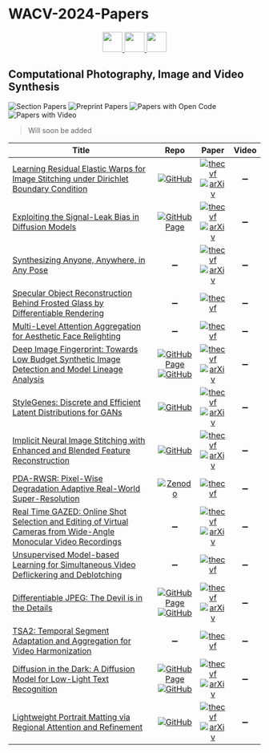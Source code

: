 # WACV-2024-Papers

<div align="center">
    <a href="https://github.com/DmitryRyumin/WACV-2024-Papers/blob/main/sections/biometrics_face_gesture_body_pose.md">
        <img src="https://cdn.jsdelivr.net/gh/DmitryRyumin/NewEraAI-Papers@main/images/left.svg" width="40" alt="" />
    </a>
    <a href="https://github.com/DmitryRyumin/WACV-2024-Papers/">
        <img src="https://cdn.jsdelivr.net/gh/DmitryRyumin/NewEraAI-Papers@main/images/home.svg" width="40" alt="" />
    </a>
    <a href="https://github.com/DmitryRyumin/WACV-2024-Papers/blob/main/sections/datasets_and_evaluations.md">
        <img src="https://cdn.jsdelivr.net/gh/DmitryRyumin/NewEraAI-Papers@main/images/right.svg" width="40" alt="" />
    </a>
</div>

## Computational Photography, Image and Video Synthesis

![Section Papers](https://img.shields.io/badge/Section%20Papers-soon-42BA16) ![Preprint Papers](https://img.shields.io/badge/Preprint%20Papers-soon-b31b1b) ![Papers with Open Code](https://img.shields.io/badge/Papers%20with%20Open%20Code-soon-1D7FBF) ![Papers with Video](https://img.shields.io/badge/Papers%20with%20Video-soon-FF0000)

> Will soon be added

| **Title** | **Repo** | **Paper** | **Video** |
|-----------|:--------:|:---------:|:---------:|
| [Learning Residual Elastic Warps for Image Stitching under Dirichlet Boundary Condition](https://openaccess.thecvf.com/content/WACV2024/html/Kim_Learning_Residual_Elastic_Warps_for_Image_Stitching_Under_Dirichlet_Boundary_WACV_2024_paper.html) | [![GitHub](https://img.shields.io/github/stars/minshu-kim/Recurrent-Elastic-Warp?style=flat)](https://github.com/minshu-kim/Recurrent-Elastic-Warp) | [![thecvf](https://img.shields.io/badge/pdf-thecvf-7395C5.svg)](https://openaccess.thecvf.com/content/WACV2024/papers/Kim_Learning_Residual_Elastic_Warps_for_Image_Stitching_Under_Dirichlet_Boundary_WACV_2024_paper.pdf) <br /> [![arXiv](https://img.shields.io/badge/arXiv-2309.01406-b31b1b.svg)](http://arxiv.org/abs/2309.01406) | :heavy_minus_sign: |
| [Exploiting the Signal-Leak Bias in Diffusion Models](https://openaccess.thecvf.com/content/WACV2024/html/Everaert_Exploiting_the_Signal-Leak_Bias_in_Diffusion_Models_WACV_2024_paper.html) | [![GitHub Page](https://img.shields.io/badge/GitHub-Page-159957.svg)](https://ivrl.github.io/signal-leak-bias/) | [![thecvf](https://img.shields.io/badge/pdf-thecvf-7395C5.svg)](https://openaccess.thecvf.com/content/WACV2024/papers/Everaert_Exploiting_the_Signal-Leak_Bias_in_Diffusion_Models_WACV_2024_paper.pdf) <br /> [![arXiv](https://img.shields.io/badge/arXiv-2309.15842-b31b1b.svg)](http://arxiv.org/abs/2309.15842) | :heavy_minus_sign: |
| [Synthesizing Anyone, Anywhere, in Any Pose](https://openaccess.thecvf.com/content/WACV2024/html/Hukkelas_Synthesizing_Anyone_Anywhere_in_Any_Pose_WACV_2024_paper.html) | :heavy_minus_sign: | [![thecvf](https://img.shields.io/badge/pdf-thecvf-7395C5.svg)](https://openaccess.thecvf.com/content/WACV2024/papers/Hukkelas_Synthesizing_Anyone_Anywhere_in_Any_Pose_WACV_2024_paper.pdf) <br /> [![arXiv](https://img.shields.io/badge/arXiv-2304.03164-b31b1b.svg)](http://arxiv.org/abs/2304.03164) | :heavy_minus_sign: |
| [Specular Object Reconstruction Behind Frosted Glass by Differentiable Rendering](https://openaccess.thecvf.com/content/WACV2024/html/Iwaguchi_Specular_Object_Reconstruction_Behind_Frosted_Glass_by_Differentiable_Rendering_WACV_2024_paper.html) | :heavy_minus_sign: | [![thecvf](https://img.shields.io/badge/pdf-thecvf-7395C5.svg)](https://openaccess.thecvf.com/content/WACV2024/papers/Iwaguchi_Specular_Object_Reconstruction_Behind_Frosted_Glass_by_Differentiable_Rendering_WACV_2024_paper.pdf) | :heavy_minus_sign: |
| [Multi-Level Attention Aggregation for Aesthetic Face Relighting](https://openaccess.thecvf.com/content/WACV2024/html/Pidaparthy_Multi-Level_Attention_Aggregation_for_Aesthetic_Face_Relighting_WACV_2024_paper.html) | :heavy_minus_sign: | [![thecvf](https://img.shields.io/badge/pdf-thecvf-7395C5.svg)](https://openaccess.thecvf.com/content/WACV2024/papers/Pidaparthy_Multi-Level_Attention_Aggregation_for_Aesthetic_Face_Relighting_WACV_2024_paper.pdf) | :heavy_minus_sign: |
| [Deep Image Fingerprint: Towards Low Budget Synthetic Image Detection and Model Lineage Analysis](https://openaccess.thecvf.com/content/WACV2024/html/Sinitsa_Deep_Image_Fingerprint_Towards_Low_Budget_Synthetic_Image_Detection_and_WACV_2024_paper.html) |  [![GitHub Page](https://img.shields.io/badge/GitHub-Page-159957.svg)](https://sergo2020.github.io/DIF/) <br /> [![GitHub](https://img.shields.io/github/stars/Sergo2020/DIF_pytorch_official?style=flat)](https://github.com/Sergo2020/DIF_pytorch_official) | [![thecvf](https://img.shields.io/badge/pdf-thecvf-7395C5.svg)](https://openaccess.thecvf.com/content/WACV2024/papers/Sinitsa_Deep_Image_Fingerprint_Towards_Low_Budget_Synthetic_Image_Detection_and_WACV_2024_paper.pdf) <br /> [![arXiv](https://img.shields.io/badge/arXiv-2303.10762-b31b1b.svg)](http://arxiv.org/abs/2303.10762) | :heavy_minus_sign: |
| [StyleGenes: Discrete and Efficient Latent Distributions for GANs](https://openaccess.thecvf.com/content/WACV2024/html/Ntavelis_StyleGenes_Discrete_and_Efficient_Latent_Distributions_for_GANs_WACV_2024_paper.html) | [![GitHub](https://img.shields.io/github/stars/entavelis/StyleGenes?style=flat)](https://github.com/entavelis/StyleGenes) | [![thecvf](https://img.shields.io/badge/pdf-thecvf-7395C5.svg)](https://openaccess.thecvf.com/content/WACV2024/papers/Ntavelis_StyleGenes_Discrete_and_Efficient_Latent_Distributions_for_GANs_WACV_2024_paper.pdf) <br /> [![arXiv](https://img.shields.io/badge/arXiv-2305.00599-b31b1b.svg)](http://arxiv.org/abs/2305.00599) | :heavy_minus_sign: |
| [Implicit Neural Image Stitching with Enhanced and Blended Feature Reconstruction](https://openaccess.thecvf.com/content/WACV2024/html/Kim_Implicit_Neural_Image_Stitching_With_Enhanced_and_Blended_Feature_Reconstruction_WACV_2024_paper.html) | [![GitHub](https://img.shields.io/github/stars/minshu-kim/Neural-Image-Stitching?style=flat)](https://github.com/minshu-kim/Neural-Image-Stitching) | [![thecvf](https://img.shields.io/badge/pdf-thecvf-7395C5.svg)](https://openaccess.thecvf.com/content/WACV2024/papers/Kim_Implicit_Neural_Image_Stitching_With_Enhanced_and_Blended_Feature_Reconstruction_WACV_2024_paper.pdf) <br /> [![arXiv](https://img.shields.io/badge/arXiv-2309.01409-b31b1b.svg)](http://arxiv.org/abs/2309.01409) | :heavy_minus_sign: |
| [PDA-RWSR: Pixel-Wise Degradation Adaptive Real-World Super-Resolution](https://openaccess.thecvf.com/content/WACV2024/html/Aakerberg_PDA-RWSR_Pixel-Wise_Degradation_Adaptive_Real-World_Super-Resolution_WACV_2024_paper.html) | [![Zenodo](https://img.shields.io/badge/Zenodo-dataset-FFD1BF.svg)](https://zenodo.org/records/10044260) | [![thecvf](https://img.shields.io/badge/pdf-thecvf-7395C5.svg)](https://openaccess.thecvf.com/content/WACV2024/papers/Aakerberg_PDA-RWSR_Pixel-Wise_Degradation_Adaptive_Real-World_Super-Resolution_WACV_2024_paper.pdf) | :heavy_minus_sign: |
| [Real Time GAZED: Online Shot Selection and Editing of Virtual Cameras from Wide-Angle Monocular Video Recordings](https://openaccess.thecvf.com/content/WACV2024/html/Achary_Real_Time_GAZED_Online_Shot_Selection_and_Editing_of_Virtual_WACV_2024_paper.html) | :heavy_minus_sign: | [![thecvf](https://img.shields.io/badge/pdf-thecvf-7395C5.svg)](https://openaccess.thecvf.com/content/WACV2024/papers/Achary_Real_Time_GAZED_Online_Shot_Selection_and_Editing_of_Virtual_WACV_2024_paper.pdf) <br /> [![arXiv](https://img.shields.io/badge/arXiv-2311.15581-b31b1b.svg)](http://arxiv.org/abs/2311.15581) | :heavy_minus_sign: |
| [Unsupervised Model-based Learning for Simultaneous Video Deflickering and Deblotching](https://openaccess.thecvf.com/content/WACV2024/html/Fulari_Unsupervised_Model-Based_Learning_for_Simultaneous_Video_Deflickering_and_Deblotching_WACV_2024_paper.html) | :heavy_minus_sign: | [![thecvf](https://img.shields.io/badge/pdf-thecvf-7395C5.svg)](https://openaccess.thecvf.com/content/WACV2024/papers/Fulari_Unsupervised_Model-Based_Learning_for_Simultaneous_Video_Deflickering_and_Deblotching_WACV_2024_paper.pdf) | :heavy_minus_sign: |
| [Differentiable JPEG: The Devil is in the Details](https://openaccess.thecvf.com/content/WACV2024/html/Reich_Differentiable_JPEG_The_Devil_Is_in_the_Details_WACV_2024_paper.html) | [![GitHub Page](https://img.shields.io/badge/GitHub-Page-159957.svg)](https://christophreich1996.github.io/differentiable_jpeg/) <br /> [![GitHub](https://img.shields.io/github/stars/necla-ml/Diff-JPEG?style=flat)](https://github.com/necla-ml/Diff-JPEG) | [![thecvf](https://img.shields.io/badge/pdf-thecvf-7395C5.svg)](https://openaccess.thecvf.com/content/WACV2024/papers/Reich_Differentiable_JPEG_The_Devil_Is_in_the_Details_WACV_2024_paper.pdf) <br /> [![arXiv](https://img.shields.io/badge/arXiv-2309.06978-b31b1b.svg)](http://arxiv.org/abs/2309.06978) | :heavy_minus_sign: |
| [TSA2: Temporal Segment Adaptation and Aggregation for Video Harmonization](https://openaccess.thecvf.com/content/WACV2024/html/Xiao_TSA2_Temporal_Segment_Adaptation_and_Aggregation_for_Video_Harmonization_WACV_2024_paper.html) | :heavy_minus_sign:  | [![thecvf](https://img.shields.io/badge/pdf-thecvf-7395C5.svg)](https://openaccess.thecvf.com/content/WACV2024/papers/Xiao_TSA2_Temporal_Segment_Adaptation_and_Aggregation_for_Video_Harmonization_WACV_2024_paper.pdf) | :heavy_minus_sign:  |
| [Diffusion in the Dark: A Diffusion Model for Low-Light Text Recognition](https://openaccess.thecvf.com/content/WACV2024/html/Nguyen_Diffusion_in_the_Dark_A_Diffusion_Model_for_Low-Light_Text_WACV_2024_paper.html) | [![GitHub Page](https://img.shields.io/badge/GitHub-Page-159957.svg)](https://ccnguyen.github.io/diffusion-in-the-dark/) <br /> [![GitHub](https://img.shields.io/github/stars/computational-imaging/diffusion-in-the-dark?style=flat)](https://github.com/computational-imaging/diffusion-in-the-dark/) | [![thecvf](https://img.shields.io/badge/pdf-thecvf-7395C5.svg)](https://openaccess.thecvf.com/content/WACV2024/papers/Nguyen_Diffusion_in_the_Dark_A_Diffusion_Model_for_Low-Light_Text_WACV_2024_paper.pdf) <br /> [![arXiv](https://img.shields.io/badge/arXiv-2303.04291-b31b1b.svg)](http://arxiv.org/abs/2303.04291) | :heavy_minus_sign:  |
| [Lightweight Portrait Matting via Regional Attention and Refinement](https://openaccess.thecvf.com/content/WACV2024/html/Zhong_Lightweight_Portrait_Matting_via_Regional_Attention_and_Refinement_WACV_2024_paper.html) | [![GitHub](https://img.shields.io/github/stars/JiauZhang/LiPM?style=flat)](https://github.com/JiauZhang/LiPM/) | [![thecvf](https://img.shields.io/badge/pdf-thecvf-7395C5.svg)](https://openaccess.thecvf.com/content/WACV2024/papers/Zhong_Lightweight_Portrait_Matting_via_Regional_Attention_and_Refinement_WACV_2024_paper.pdf) <br /> [![arXiv](https://img.shields.io/badge/arXiv-2311.03770-b31b1b.svg)](http://arxiv.org/abs/2311.03770) | :heavy_minus_sign: |
